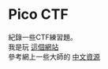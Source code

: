 # Pico CTF

紀錄一些CTF練習題。<br>
我是玩 [這個網站](https://play.picoctf.org/practice) <br>
參考網上一些大師的 [中文資源](https://ithelp.ithome.com.tw/articles/10201322)
  


